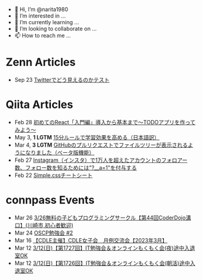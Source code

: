 - 👋 Hi, I’m @narita1980
- 👀 I’m interested in ...
- 🌱 I’m currently learning ...
- 💞️ I’m looking to collaborate on ...
- 📫 How to reach me ...

# Zenn Articles

<!-- profile updater begin: zenn -->
- Sep 23 [Twitterでどう見えるのかテスト](https://zenn.dev/narita1980/articles/cbb21f8d7f785752d6ac)
<!-- profile updater end: zenn -->

# Qiita Articles

<!-- profile updater begin: qiita -->
- Feb 28 [初めてのReact「入門編」導入から基本まで〜TODOアプリを作ってみよう〜](https://qiita.com/narita1980/items/49df43425ba2400bd0c2)
- May 3, **1 LGTM** [15分ルールで学習効果を高める（日本語訳）](https://qiita.com/narita1980/items/d0ad5246344fc6e4380f)
- Mar 4, **3 LGTM** [GitHubのプルリクエストでファイルツリーが表示されるようになりました（ベータ版機能）](https://qiita.com/narita1980/items/bee2c5232342a51e0415)
- Feb 27 [Instagram（インスタ）で1万人を超えたアカウントのフォロアー数、フォロー数を知るためには"?__a=1"を付与する](https://qiita.com/narita1980/items/630b7014fa893461b991)
- Feb 22 [Simple.cssチートシート](https://qiita.com/narita1980/items/fd2ccf0e91944aab9fd5)
<!-- profile updater end: qiita -->

# connpass Events

<!-- profile updater begin: connpass -->
- Mar 26 [3/26無料の子どもプログラミングサークル【第44回CoderDojo溝口】(川崎市,初心者歓迎)](https://coderdojo-mizonokuchi.connpass.com/event/275937/)
- Mar 24 [OSCP勉強会 #2](https://off-sec-lab.connpass.com/event/276425/)
- Mar 16 [【CDLE主催】CDLE女子会　月例交流会【2023年3月】](https://jdla.connpass.com/event/277086/)
- Mar 12 [3/12(日)【第1727回】IT勉強会＆オンラインもくもく会(夜)途中入退室OK](https://no-genre-mokumoku.connpass.com/event/277116/)
- Mar 12 [3/12(日)【第1726回】IT勉強会＆オンラインもくもく会(朝活)途中入退室OK](https://no-genre-mokumoku.connpass.com/event/277115/)
<!-- profile updater end: connpass -->

<!---
narita1980/narita1980 is a ✨ special ✨ repository because its `README.md` (this file) appears on your GitHub profile.
You can click the Preview link to take a look at your changes.
--->

